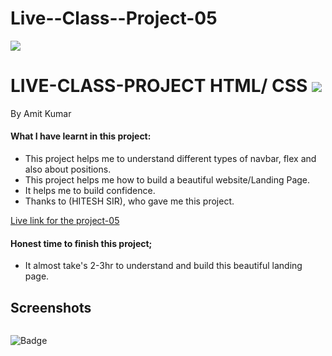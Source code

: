 # Live--Class--Project-05


![]("")
# LIVE-CLASS-PROJECT HTML/ CSS ![]("")
By Amit Kumar

#### What I have learnt in this project:
- This project helps me to understand different types of navbar, flex and also about positions.
- This project helps me how to build a beautiful website/Landing Page.
- It helps me to build confidence.
- Thanks to (HITESH SIR), who gave me this project.

[Live link for the project-05](https://amit-kumar-project-05.netlify.app)
#### Honest time to finish this project;
- It almost take's 2-3hr to understand and build this beautiful landing page.
 ## Screenshots
 ![]()
 












![Badge](https://img.shields.io/badge/Project---05-orange)






